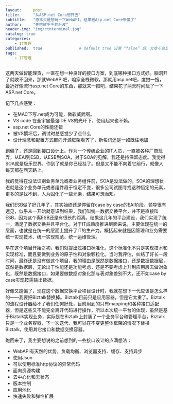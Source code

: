 ```yaml
---
layout:     post
title:      "从ASP.net Core想开去"
subtitle:   "原本只是想玩一下WebAPI，结果被Asp.net Core带偏了"
author:     "先吃软乎乎的肚皮"
header-img: "img/ctnterminal.jpg"
catalog: true
categories: 
    - IT管理
published:  true   				# default true 设置 “false” 后，文章不会显示
tags:
    - IT管理
---
```




这两天做智能理货，一直在想一种良好的接口方案，到底哪种接口方式好。脑洞开了就收不回来，那就WebAPI吧，咱家全栈微软，那就用asp.net吧，度娘一搜，最近好像流行asp.net Core的东西，那就来一把吧，结果花了两天时间玩了一下ASP.net Core。

记下几点感受：

- 在MAC下写.net成为可能，微软威武啊。
- VS code 在全宇宙最强IDE VS的光环下，使用起来也不赖。
- asp.net Core的性能还错
- 被VS惯坏后，调试时总感觉少了点什么
- 设计理念和配置方式都向开源框架看齐了，新名词还是一如既往地加

跑偏了，还是回到接口设计上。作为一个传统企业的IT人员，一直被各种厂商玩弄，从EAI到ESB，从ESB到SOA，对于SOA的见解，我还是持保留态度。我觉得SOA就是极乐世界，你到了就是你已经挂了。但是又不能不向着它前行，就像人每天都在西天路上。

我的觉得在没法识别业务单元或者业务组件前，SOA是没法做的，SOA的理想状态就是这个业务单元或者组件趋于恒定不变，很多公司试图寻找这种恒定的元素，更多的是找不到，人为固化了一些元素，结果可想而知。

我们ESB做了好几年了，其实始终还是停留在case by case的EAI阶段。领导很有远见，似乎从一开始就意识到结果，我们叫统一数据交换平台，并不是直接叫ESB，因为这个离ESB还是有很长的距离。结果这几年的平台建设，我们实现了统一，满足了数据交换并且平台化。对于IT成熟度推进层面来说，主要体现在统一的层面，也就是在统一的层面上提升了IT的生产力。概括起来就是因管理和业务需要统一实现技术、统一实现规范、统一运维管理。

早在这个项目开始之初，我们就提出过接口标准化，这个标准化不只是实现技术和实现标准，而且要做到业务的原子性和对象颗粒化。当时我评估，纠结了好长一段时间，最终还是没有做这个项目，我的理由是既然是数据接口，还是数据数据层，既然是数据层，无论出于性能还是功能考虑，还是不要考虑上升到应用层去做对象化，既然是数据接口，如果要做数据对象化那与表对象差别不大，还不如case by case实现按需输出数据。

好像又跑偏了，现在这个数据交换平台项目设计时，我就在想下一代应该是怎么样的——我要把Biztalk替换掉。Biztalk目前只是应用容器，但是它太重了。Biztalk的流程设计器给不了我们任何好处，目前用到的只有mapping和各种接口适配器，但是这些又不能完全离开代码进行操作，所以本次统一平台的体现，虽然是基于Biztalk实现业务，实际是在Biztalk上封装了一个业务平台和管理平台，Biztalk只是一个业务容器，下一次迭代，我可以在不变更整体框架的情况下替换Biztalk，使用其它接口和数据交换容器。

跑回来了，我主要想说的之前想到的一些接口设计的点滴想法：

- WebAPI有天然的优势，负载均衡、浏览器支持、缓存、支持异步
- 使用Json
- 可以使用标准http协议的异常代码
- 面向资源构建
- 去中心化和无状态
- 版本控制
- 应用池化
- 快速失败和弹性扩展



